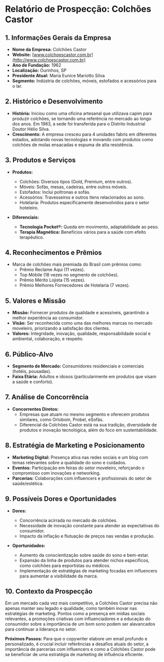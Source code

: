 # Relatório de Prospecção: Colchões Castor

## 1. Informações Gerais da Empresa

- **Nome da Empresa:** Colchões Castor
- **Website:** [www.colchoescastor.com.br](http://www.colchoescastor.com.br)
- **Ano de Fundação:** 1962
- **Localização:** Ourinhos, SP
- **Presidente Atual:** Maria Eunice Mariotto Silva
- **Segmento:** Indústria de colchões, móveis, estofados e acessórios para o lar.

## 2. Histórico e Desenvolvimento

- **História:** Iniciou como uma oficina artesanal que utilizava capim para produzir colchões, se tornando uma referência no mercado ao longo dos anos. Em 1983, a sede foi transferida para o Distrito Industrial Doutor Hélio Silva.
- **Crescimento:** A empresa cresceu para 4 unidades fabris em diferentes estados, adotando novas tecnologias e inovando com produtos como colchões de molas ensacadas e espuma de alta resistência.

## 3. Produtos e Serviços

- **Produtos:**
  - Colchões: Diversos tipos (Gold, Premium, entre outros).
  - Móveis: Sofás, mesas, cadeiras, entre outros móveis.
  - Estofados: Inclui poltronas e sofás.
  - Acessórios: Travesseiros e outros itens relacionados ao sono.
  - Hotelaria: Produtos especificamente desenvolvidos para o setor hoteleiro.

- **Diferenciais:**
  - **Tecnologia Pocket®:** Queda em movimento, adaptabilidade ao peso.
  - **Terapia Magnética:** Benefícios vários para a saúde com efeito terapêutico.

## 4. Reconhecimentos e Prêmios

- Marca de colchões mais premiada do Brasil com prêmios como:
  - Prêmio Reclame Aqui (11 vezes).
  - Top Móbile (18 vezes no segmento de colchões).
  - Prêmio Mérito Lojista (15 vezes).
  - Prêmio Melhores Fornecedores de Hotelaria (7 vezes).

## 5. Valores e Missão

- **Missão:** Fornecer produtos de qualidade e acessíveis, garantindo a melhor experiência ao consumidor.
- **Visão:** Ser reconhecida como uma das melhores marcas no mercado moveleiro, priorizando a satisfação dos clientes.
- **Valores:** Integridade, inovação, qualidade, responsabilidade social e ambiental, colaboração, e respeito.

## 6. Público-Alvo

- **Segmento de Mercado:** Consumidores residenciais e comerciais (hotéis, pousadas).
- **Faixa Etária:** Adultos e idosos (particularmente em produtos que visam a saúde e conforto).

## 7. Análise de Concorrência

- **Concorrentes Diretos:**
  - Empresas que atuam no mesmo segmento e oferecem produtos similares, como Ortobom, Probel, eSofás.
  - Diferencial da Colchões Castor está na sua tradição, diversidade de produtos e inovação tecnológica, além do foco em sustentabilidade.

## 8. Estratégia de Marketing e Posicionamento

- **Marketing Digital:** Presença ativa nas redes sociais e um blog com temas relevantes sobre a qualidade do sono e cuidados.
- **Eventos:** Participação em feiras do setor moveleiro, reforçando o compromisso com inovações e networking.
- **Parcerias:** Colaborações com influencers e profissionais do setor de saúde/estética.

## 9. Possíveis Dores e Oportunidades

- **Dores:**
  - Concorrência acirrada no mercado de colchões.
  - Necessidade de inovação constante para atender as expectativas do consumidor.
  - Impacto da inflação e flutuação de preços nas vendas e produção.

- **Oportunidades:**
  - Aumento da conscientização sobre saúde do sono e bem-estar.
  - Expansão da linha de produtos para atender nichos específicos, como colchões para esportistas ou médicos.
  - Implementação de estratégias de marketing focadas em influencers para aumentar a visibilidade da marca.

## 10. Contexto da Prospecção

Em um mercado cada vez mais competitivo, a Colchões Castor precisa não apenas manter seu legado e qualidade, como também inovar nas estratégias de marketing. Pontos como a presença em mídias sociais relevantes, a promoções criativas com influenciadores e a educação do consumidor sobre a importância de um bom sono podem ser alavancados para continuar a liderança no setor. 

**Próximos Passos:** Para que o copywriter elabore um email profundo e personalizado, é crucial incluir referências a desafios atuais do setor, a importância de parcerias com influencers e como a Colchões Castor pode se beneficiar de uma estratégia de marketing de influência eficiente.